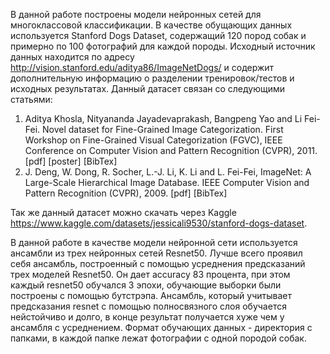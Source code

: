 В данной работе построены модели нейронных сетей  для многоклассовой классификации.
В качестве обущающих данных используется Stanford Dogs Dataset, содержащий 120 пород собак и примерно по 100 фотографий для каждой породы.
Исходный источник данных находится по адресу http://vision.stanford.edu/aditya86/ImageNetDogs/ 
и содержит дополнительную информацию о разделении тренировок/тестов и исходных результатах.
Данный датасет связан со следующими статьями:
1) Aditya Khosla, Nityananda Jayadevaprakash, Bangpeng Yao and Li Fei-Fei. Novel dataset for Fine-Grained Image Categorization. First Workshop on Fine-Grained Visual Categorization (FGVC), IEEE Conference on Computer Vision and Pattern Recognition (CVPR), 2011. [pdf] [poster] [BibTex]
2) J. Deng, W. Dong, R. Socher, L.-J. Li, K. Li and L. Fei-Fei, ImageNet: A Large-Scale Hierarchical Image Database. IEEE Computer Vision and Pattern Recognition (CVPR), 2009. [pdf] [BibTex]

Так же данный датасет можно скачать через Kaggle https://www.kaggle.com/datasets/jessicali9530/stanford-dogs-dataset.

В данной работе в качестве модели нейронной сети используется ансамбли из трех нейронных сетей Resnet50. Лучше всего проявил себя ансамбль, построенный с помощью усреднения предсказаний трех 
 моделей Resnet50. Он дает accuracy 83 процента, при этом каждый resnet50 обучался 3 эпохи, обучающие выборки были построены с помощью бутстрэпа. Ансамбль, который учитывает предсказания resnet c помощью полносвязного слоя обучается нейстойчиво и долго, в конце результат получается хуже чем у ансамбля с усреднением.
Формат обучающих данных - директория с папками, в каждой папке лежат фотографии с одной породой собак.  
